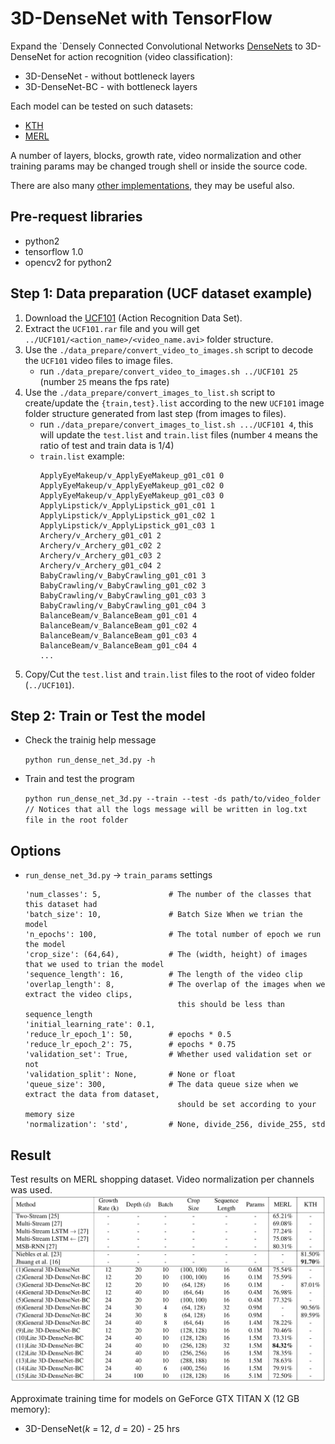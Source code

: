 # 3D-DenseNet with TensorFlow

Expand the `Densely Connected Convolutional Networks [DenseNets](https://arxiv.org/abs/1608.06993) to 3D-DenseNet for action recognition (video classification):

- 3D-DenseNet - without bottleneck layers
- 3D-DenseNet-BC - with bottleneck layers

Each model can be tested on such datasets:

- [KTH](http://www.nada.kth.se/cvap/actions/)
- [MERL](http://www.merl.com/demos/merl-shopping-dataset)

A number of layers, blocks, growth rate, video normalization and other training params may be changed trough shell or inside the source code.

There are also many [other implementations](https://github.com/liuzhuang13/DenseNet), they may be useful also.

## Pre-request libraries
- python2
- tensorflow 1.0
- opencv2 for python2

## Step 1: Data preparation (UCF dataset example)

1. Download the [UCF101](http://crcv.ucf.edu/data/UCF101/UCF101.rar) (Action Recognition Data Set).
2. Extract the `UCF101.rar` file and you will get `../UCF101/<action_name>/<video_name.avi>` folder structure.
3. Use the `./data_prepare/convert_video_to_images.sh` script to decode the `UCF101` video files to image files.
    - run `./data_prepare/convert_video_to_images.sh ../UCF101 25` (number `25` means the fps rate)
4. Use the `./data_prepare/convert_images_to_list.sh` script to create/update the `{train,test}.list` according to the new `UCF101` image folder structure generated from last step (from images to files).
    - run `./data_prepare/convert_images_to_list.sh .../UCF101 4`, this will update the `test.list` and `train.list` files (number `4` means the ratio of test and train data is 1/4)
    - `train.list` example:
        ```
        ApplyEyeMakeup/v_ApplyEyeMakeup_g01_c01 0
        ApplyEyeMakeup/v_ApplyEyeMakeup_g01_c02 0
        ApplyEyeMakeup/v_ApplyEyeMakeup_g01_c03 0
        ApplyLipstick/v_ApplyLipstick_g01_c01 1
        ApplyLipstick/v_ApplyLipstick_g01_c02 1
        ApplyLipstick/v_ApplyLipstick_g01_c03 1
        Archery/v_Archery_g01_c01 2
        Archery/v_Archery_g01_c02 2
        Archery/v_Archery_g01_c03 2
        Archery/v_Archery_g01_c04 2
        BabyCrawling/v_BabyCrawling_g01_c01 3
        BabyCrawling/v_BabyCrawling_g01_c02 3
        BabyCrawling/v_BabyCrawling_g01_c03 3
        BabyCrawling/v_BabyCrawling_g01_c04 3
        BalanceBeam/v_BalanceBeam_g01_c01 4
        BalanceBeam/v_BalanceBeam_g01_c02 4
        BalanceBeam/v_BalanceBeam_g01_c03 4
        BalanceBeam/v_BalanceBeam_g01_c04 4
        ...
        ```
5. Copy/Cut the `test.list` and `train.list` files to the root of video folder (`../UCF101`).

## Step 2: Train or Test the model

- Check the trainig help message

    `python run_dense_net_3d.py -h`

- Train and test the program

    `python run_dense_net_3d.py --train --test -ds path/to/video_folder` \
    `// Notices that all the logs message will be written in log.txt file in the root folder`


## Options

- `run_dense_net_3d.py` -> `train_params` settings
    ```
    'num_classes': 5,               # The number of the classes that this dataset had
    'batch_size': 10,               # Batch Size When we trian the model
    'n_epochs': 100,                # The total number of epoch we run the model
    'crop_size': (64,64),           # The (width, height) of images that we used to trian the model
    'sequence_length': 16,          # The length of the video clip
    'overlap_length': 8,            # The overlap of the images when we extract the video clips,
                                      this should be less than sequence_length
    'initial_learning_rate': 0.1,
    'reduce_lr_epoch_1': 50,        # epochs * 0.5
    'reduce_lr_epoch_2': 75,        # epochs * 0.75
    'validation_set': True,         # Whether used validation set or not
    'validation_split': None,       # None or float
    'queue_size': 300,              # The data queue size when we extract the data from dataset,
                                      should be set according to your memory size
    'normalization': 'std',         # None, divide_256, divide_255, std
    ```


## Result

Test results on MERL shopping dataset. Video normalization per channels was used.
![image](/fig/result.png)


Approximate training time for models on GeForce GTX TITAN X (12 GB memory):

- 3D-DenseNet(*k* = 12, *d* = 20) - 25 hrs

